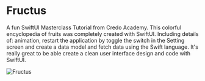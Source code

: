 # Fructus
A fun SwiftUI Masterclass Tutorial from Credo Academy. This colorful encyclopedia of fruits was completely created with SwiftUI. Including details of: animation, restart the application by toggle the switch in the Setting screen and create a data model and fetch data using the Swift language. It's really great to be able create a clean user interface design and code with SwiftUI.



![Fructus](https://user-images.githubusercontent.com/95575781/155887865-7cabcd84-c257-4120-825c-ac5d2019180f.gif)
